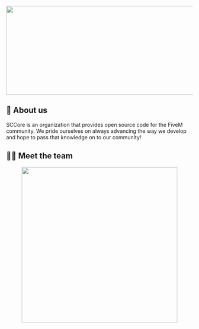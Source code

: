 <p align="center">
  <img width="612" height="240" src="https://i.imgur.com/K3K8v4e.png">
</p>

## 👋 About us
SCCore is an organization that provides open source code for the FiveM community. We pride ourselves on always advancing the way we develop and hope to pass that knowledge on to our community!

## 👨‍💻 Meet the team
<p align="center">
 <a><img width="420" src=https://github-readme-stats.vercel.app/api?username=ExTTaSy&count_private=true&show_icons=true&title_color=dc143c&text_color=ffffff&icon_color=dc143c&hide_border=true&bg_color=282a36&layout=compact&hide_title=false&hide_rank=false><a>
</p>
